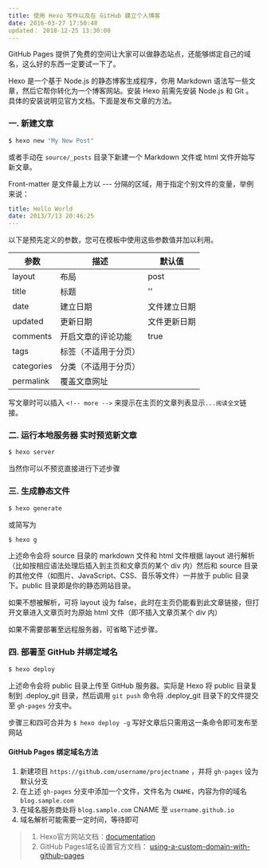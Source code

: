 ```yaml
---
title: 使用 Hexo 写作以及在 GitHub 建立个人博客
date: 2016-03-27 17:50:48
updated： 2018-12-25 13:30:00
---
```


GitHub Pages 提供了免费的空间让大家可以做静态站点，还能够绑定自己的域名，这么好的东西一定要试一下了。

Hexo 是一个基于 Node.js 的静态博客生成程序，你用 Markdown 语法写一些文章，然后它帮你转化为一个博客网站。安装 Hexo 前需先安装 Node.js 和 Git 。
具体的安装说明见官方文档。下面是发布文章的方法。

### 一. 新建文章

``` bash
$ hexo new "My New Post"
```
或者手动在 `source/_posts` 目录下新建一个 Markdown 文件或 html 文件开始写新文章。

<!-- more -->

Front-matter 是文件最上方以 --- 分隔的区域，用于指定个别文件的变量，举例来说：
```yaml
title: Hello World
date: 2013/7/13 20:46:25
---
```
以下是预先定义的参数，您可在模板中使用这些参数值并加以利用。

| 参数 | 描述 | 默认值 |
|---|---|---|
| layout | 布局 | post |
| title |	标题 	 | '' |
| date |	建立日期  |	文件建立日期 |
| updated |	更新日期  |	文件更新日期 |
| comments |	开启文章的评论功能  | true |
| tags |	标签（不适用于分页） 	 | |
| categories |	分类（不适用于分页）  |	|
| permalink | 覆盖文章网址 	 | |

写文章时可以插入 `<!-- more -->` 来提示在主页的文章列表显示`...阅读全文`链接。

### 二. 运行本地服务器 实时预览新文章

``` bash
$ hexo server
```
当然你可以不预览直接进行下述步骤

### 三. 生成静态文件

``` bash
$ hexo generate
```
或简写为
``` bash
$ hexo g
```
上述命令会将 source 目录的 markdown 文件和 html 文件根据 layout 进行解析（比如按相应语法处理后插入到主页和文章页的某个 div 内）然后和 source 目录的其他文件（如图片、JavaScript、CSS、音乐等文件）一并放于 public 目录下。public 目录即是你的静态网站目录。

如果不想被解析，可将 layout 设为 false，此时在主页仍能看到此文章链接，但打开文章进入文章页时为原始 html 文件（即不插入文章页某个 div 内）

如果不需要部署至远程服务器，可省略下述步骤。

### 四. 部署至 GitHub 并绑定域名

``` bash
$ hexo deploy
```
上述命令会将 public 目录上传至 GitHub 服务器。实际是 Hexo 将 public 目录复制到 .deploy_git 目录，然后调用 `git push` 命令将 .deploy_git 目录下的文件提交至 `gh-pages` 分支中。

步骤三和四可合并为 `$ hexo deploy -g` 写好文章后只需用这一条命令即可发布至网站

#### GitHub Pages 绑定域名方法

1. 新建项目  `https://github.com/username/projectname` ，并将 `gh-pages` 设为默认分支
2. 在上述 `gh-pages` 分支中添加一个文件，文件名为 `CNAME`，内容为你的域名 `blog.sample.com`
3. 在域名服务商处将 `blog.sample.com` CNAME 至 `username.github.io`
4. 域名解析可能需要一定时间，等待即可

> 1. Hexo官方网站文档：[documentation](https://hexo.io/docs/)
> 2. GitHub Pages域名设置官方文档：  [using-a-custom-domain-with-github-pages](https://help.github.com/articles/using-a-custom-domain-with-github-pages/)
